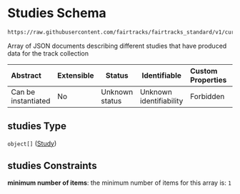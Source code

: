 # Studies Schema

```txt
https://raw.githubusercontent.com/fairtracks/fairtracks_standard/v1/current/json/schema/fairtracks.schema.json#/properties/studies
```

Array of JSON documents describing different studies that have produced data for the track collection


| Abstract            | Extensible | Status         | Identifiable            | Custom Properties | Additional Properties | Access Restrictions | Defined In                                                                               |
| :------------------ | ---------- | -------------- | ----------------------- | :---------------- | --------------------- | ------------------- | ---------------------------------------------------------------------------------------- |
| Can be instantiated | No         | Unknown status | Unknown identifiability | Forbidden         | Allowed               | none                | [fairtracks.schema.json\*](../json/schema/fairtracks.schema.json "open original schema") |

## studies Type

`object[]` ([Study](fairtracks-properties-studies-study.md))

## studies Constraints

**minimum number of items**: the minimum number of items for this array is: `1`
